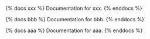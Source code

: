 {% docs xxx %}
Documentation for xxx.
{% enddocs %}

{% docs bbb %}
Documentation for bbb.
{% enddocs %}

{% docs aaa %}
Documentation for aaa.
{% enddocs %}
